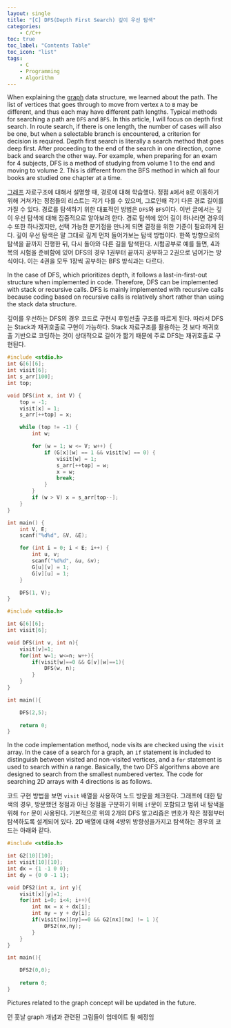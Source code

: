 ```yaml
---
layout: single
title: "[C] DFS(Depth First Search) 깊이 우선 탐색"
categories:
    - C/C++
toc: true
toc_label: "Contents Table"
toc_icon: "list"
tags: 
    - C
    - Programming
	- Algorithm
---
```



When explaining the [graph][graph] data structure, we learned about the path. The list of vertices that goes through to move from vertex `A` to `B` may be different, and thus each may have different path lengths. Typical methods for searching a path are `DFS` and `BFS`. In this article, I will focus on depth first search. In route search, if there is one length, the number of cases will also be one, but when a selectable branch is encountered, a criterion for decision is required. Depth first search is literally a search method that goes deep first. After proceeding to the end of the search in one direction, come back and search the other way. For example, when preparing for an exam for 4 subjects, DFS is a method of studying from volume 1 to the end and moving to volume 2. This is different from the BFS method in which all four books are studied one chapter at a time.


[그래프][graph] 자료구조에 대해서 설명할 때, 경로에 대해 학습했다. 정점 `A`에서 `B`로 이동하기 위해 거쳐가는 정점들의 리스트는 각기 다를 수 있으며, 그로인해 각기 다른 경로 길이를 가질 수 있다. 경로를 탐색하기 위한 대표적인 방법은 `DFS`와 `BFS`이다. 이번 글에서는 깊이 우선 탐색에 대해 집중적으로 알아보려 한다. 경로 탐색에 있어 길이 하나라면 경우의 수 또한 하나겠지만, 선택 가능한 분기점을 만나게 되면 결정을 위한 기준이 필요하게 된다. 깊이 우선 탐색은 말 그대로 깊게 먼저 들어가보는 탐색 방법이다. 한쪽 방향으로의 탐색을 끝까지 진행한 뒤, 다시 돌아와 다른 길을 탐색한다. 시험공부로 예를 들면, 4과목의 시험을 준비함에 있어 DFS의 경우 1권부터 끝까지 공부하고 2권으로 넘어가는 방식이다. 이는 4권을 모두 1장씩 공부하는 BFS 방식과는 다르다. 


In the case of DFS, which prioritizes depth, it follows a last-in-first-out structure when implemented in code. Therefore, DFS can be implemented with stack or recursive calls. DFS is mainly implemented with recursive calls because coding based on recursive calls is relatively short rather than using the stack data structure.


깊이를 우선하는 DFS의 경우 코드로 구현시 후입선출 구조를 따르게 된다. 따라서 DFS는 Stack과 재귀호출로 구현이 가능하다. Stack 자료구조를 활용하는 것 보다 재귀호출 기반으로 코딩하는 것이 상대적으로 길이가 짧기 때문에 주로 DFS는 재귀호출로 구현된다. 



```c
#include <stdio.h>
int G[6][6];
int visit[6];			
int s_arr[100];
int top;

void DFS(int x, int V) {		
	top = -1;
	visit[x] = 1;     
	s_arr[++top] = x;

	while (top != -1) {		
		int w;

		for (w = 1; w <= V; w++) {
			if (G[x][w] == 1 && visit[w] == 0) {				
				visit[w] = 1; 
                s_arr[++top] = w;				
				x = w;
				break;
			}
		}
		if (w > V) x = s_arr[top--];
	}
}

int main() {	
    int V, E;
	scanf("%d%d", &V, &E);

	for (int i = 0; i < E; i++) {
		int u, v;
		scanf("%d%d", &u, &v);
		G[u][v] = 1;
		G[v][u] = 1;
	}

	DFS(1, V);
}
```


```c
#include <stdio.h>

int G[6][6];
int visit[6];

void DFS(int v, int n){
    visit[v]=1;
    for(int w=1; w<=n; w++){
        if(visit[w]==0 && G[v][w]==1){
            DFS(w, n);
        }
    }
}

int main(){

    DFS(2,5);
    
    return 0;
}
```


In the code implementation method, node visits are checked using the `visit` array. In the case of a search for a graph, an `if` statement is included to distinguish between visited and non-visited vertices, and a `for` statement is used to search within a range. Basically, the two DFS algorithms above are designed to search from the smallest numbered vertex. The code for searching 2D arrays with 4 directions is as follows.


코드 구현 방법을 보면 `visit` 배열을 사용하여 노드 방문을 체크한다. 그래프에 대한 탐색의 경우, 방문했던 정점과 아닌 정점을 구분하기 위해  `if`문이 포함되고 범위 내 탐색을 위해 `for` 문이 사용된다.  기본적으로 위의 2개의 DFS 알고리즘은 번호가 작은 정점부터 탐색하도록 설계되어 있다. 2D 배열에 대해 4방위 방향성을가지고 탐색하는 경우의 코드는 아래와 같다. 



```c
#include <stdio.h>

int G2[10][10];
int visit[10][10];
int dx = {1 -1 0 0};
int dy = {0 0 -1 1};

void DFS2(int x, int y){
    visit[x][y]=1;
    for(int i=0; i<4; i++){
        int nx = x + dx[i];
        int ny = y + dy[i];
        if(visit[nx][ny]==0 && G2[nx][nx] != 1 ){
            DFS2(nx,ny);
        }
    }
}

int main(){

    DFS2(0,0);
    
    return 0;
}
```


Pictures related to the graph concept will be updated in the future.


먼 훗날 graph 개념과 관련된 그림들이 업데이트 될 예정임 


[graph]: https://mbyun1420.github.io/graph/